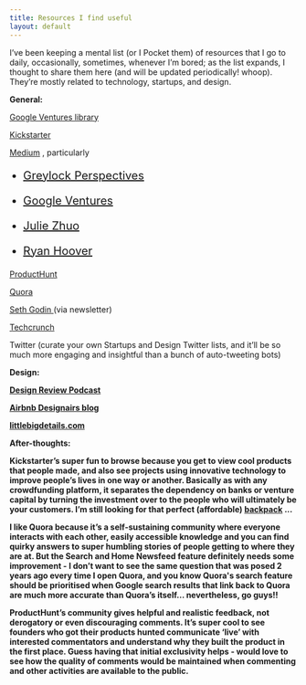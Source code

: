 ```yaml
---
title: Resources I find useful
layout: default
---
```


I’ve been keeping a mental list (or I Pocket them) of resources that I go to daily, occasionally, sometimes, whenever I’m bored; as the list expands, I thought to share them here (and will be updated periodically! whoop). They’re mostly related to technology, startups, and design. 

<b>General:</b>

<a href = "https://www.gv.com/library/">Google Ventures library </a>

<a href="www.kickstarter.com">Kickstarter</a>

<a href="www.medium.com">Medium</a> , particularly
<ul>
<li style="font-size: 20px;
    font-family: "freight-text-pro",Georgia,Cambria,"Times New Roman",Times,serif;
    color: #2d2d2d;
    line-height: 170%;">

<a href="https://medium.com/greylock-perspectives">Greylock Perspectives </a></li>

<li style="font-size: 20px;
    font-family: "freight-text-pro",Georgia,Cambria,"Times New Roman",Times,serif;
    color: #2d2d2d;
    line-height: 170%;">

<a href="https://medium.com/@GoogleVentures">Google Ventures </a></li>

<li style="font-size: 20px;
    font-family: "freight-text-pro",Georgia,Cambria,"Times New Roman",Times,serif;
    color: #2d2d2d;
    line-height: 170%;">

<a href="https://medium.com/@joulee">Julie Zhuo </a></li>

<li style="font-size: 20px;
    font-family: "freight-text-pro",Georgia,Cambria,"Times New Roman",Times,serif;
    color: #2d2d2d;
    line-height: 170%;">

<a href="https://medium.com/@rrhoover">Ryan Hoover </a></li></ul>

<a href="www.producthunt.com">ProductHunt</a>

<a href="www.quora.com">Quora</a>

<a href="http://www.sethgodin.com/sg/">Seth Godin </a> (via newsletter)

<a href="www.techcrunch.com">Techcrunch </a>

Twitter (curate your own Startups and Design Twitter lists, and it’ll be so much more engaging and insightful than a bunch of auto-tweeting bots)


<b>Design:</a>

<a href="http://www.designreviewpodcast.com/">Design Review Podcast </a>  

<a href="http://designairs.com/">Airbnb Designairs blog </a>

<a href="www.littlebigdetails.com">littlebigdetails.com</a>


After-thoughts:

Kickstarter’s super fun to browse because you get to view cool products that people made, and also see projects using innovative technology to improve people’s lives in one way or another. Basically as with any crowdfunding platform, it separates the dependency on banks or venture capital by turning the investment over to the people who will ultimately be your customers. I’m still looking for that perfect (affordable) <a href="https://www.kickstarter.com/projects/aersf/aer-fit-pack-the-gym-work-bag-designed-for-the-cit/description">backpack</a>  ...

I like Quora because it’s a self-sustaining community where everyone interacts with each other, easily accessible knowledge and you can find quirky answers to super humbling stories of people getting to where they are at. But the Search and Home Newsfeed feature definitely needs some improvement - I don’t want to see the same question that was posed 2 years ago every time I open Quora, and you know Quora's search feature should be prioritised when Google search results that link back to Quora are much more accurate than Quora’s itself… nevertheless, go guys!!

ProductHunt’s community gives helpful and realistic feedback, not derogatory or even discouraging comments. It’s super cool to see founders who got their products hunted communicate ‘live’ with interested commentators and understand why they built the product in the first place. Guess having that initial exclusivity helps - would love to see how the quality of comments would be maintained when commenting and other activities are available to the public.